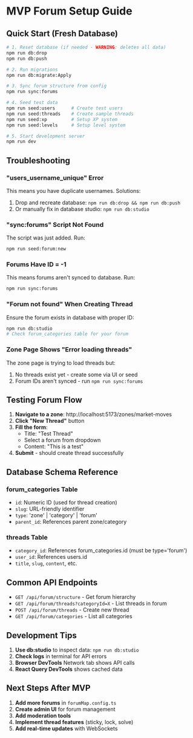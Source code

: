 # MVP Forum Setup Guide

## Quick Start (Fresh Database)

```bash
# 1. Reset database (if needed - WARNING: deletes all data)
npm run db:drop
npm run db:push

# 2. Run migrations
npm run db:migrate:Apply

# 3. Sync forum structure from config
npm run sync:forums

# 4. Seed test data
npm run seed:users      # Create test users
npm run seed:threads    # Create sample threads
npm run seed:xp         # Setup XP system
npm run seed:levels     # Setup level system

# 5. Start development server
npm run dev
```

## Troubleshooting

### "users_username_unique" Error

This means you have duplicate usernames. Solutions:

1. Drop and recreate database: `npm run db:drop && npm run db:push`
2. Or manually fix in database studio: `npm run db:studio`

### "sync:forums" Script Not Found

The script was just added. Run:

```bash
npm run seed:forum:new
```

### Forums Have ID = -1

This means forums aren't synced to database. Run:

```bash
npm run sync:forums
```

### "Forum not found" When Creating Thread

Ensure the forum exists in database with proper ID:

```bash
npm run db:studio
# Check forum_categories table for your forum
```

### Zone Page Shows "Error loading threads"

The zone page is trying to load threads but:

1. No threads exist yet - create some via UI or seed
2. Forum IDs aren't synced - run `npm run sync:forums`

## Testing Forum Flow

1. **Navigate to a zone**: http://localhost:5173/zones/market-moves
2. **Click "New Thread"** button
3. **Fill the form**:
   - Title: "Test Thread"
   - Select a forum from dropdown
   - Content: "This is a test"
4. **Submit** - should create thread successfully

## Database Schema Reference

### forum_categories Table

- `id`: Numeric ID (used for thread creation)
- `slug`: URL-friendly identifier
- `type`: 'zone' | 'category' | 'forum'
- `parent_id`: References parent zone/category

### threads Table

- `category_id`: References forum_categories.id (must be type='forum')
- `user_id`: References users.id
- `title`, `slug`, `content`, etc.

## Common API Endpoints

- `GET /api/forum/structure` - Get forum hierarchy
- `GET /api/forum/threads?categoryId=X` - List threads in forum
- `POST /api/forum/threads` - Create new thread
- `GET /api/forum/categories` - List all categories

## Development Tips

1. **Use db:studio** to inspect data: `npm run db:studio`
2. **Check logs** in terminal for API errors
3. **Browser DevTools** Network tab shows API calls
4. **React Query DevTools** shows cached data

## Next Steps After MVP

1. **Add more forums** in `forumMap.config.ts`
2. **Create admin UI** for forum management
3. **Add moderation tools**
4. **Implement thread features** (sticky, lock, solve)
5. **Add real-time updates** with WebSockets
